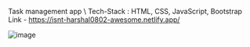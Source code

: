 Task management app \ 
Tech-Stack : HTML, CSS, JavaScript, Bootstrap\
Link - https://isnt-harshal0802-awesome.netlify.app/

![image](https://user-images.githubusercontent.com/79398418/161383183-8f5627fa-987f-4ffd-ac9b-70d49f50c1fb.png)
